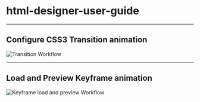# html-designer-user-guide
--------------
Configure CSS3 Transition animation
--------------
![Transition Workflow](https://github.com/swmitra/html-designer-user-guide/blob/master/demo/TransitionWorkflow.gif)

--------------
Load and Preview Keyframe animation
--------------
![Keyframe load and preview Workflow](https://github.com/swmitra/html-designer-user-guide/blob/master/demo/KeyframeLoadAndPreviewWorkflow.gif)
